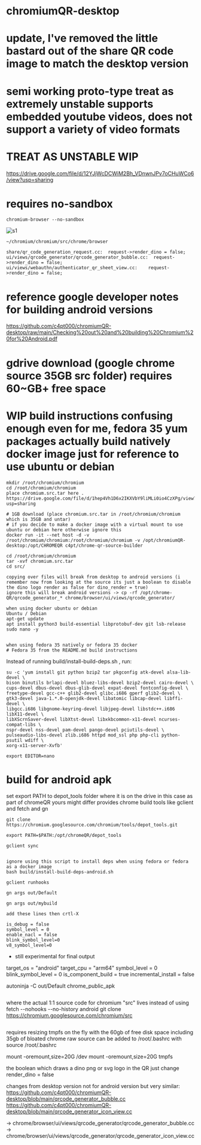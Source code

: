 # chromiumQR-desktop

# update, I've removed the little bastard out of the share QR code image to match the desktop version
# semi working proto-type treat as extremely unstable supports embedded youtube videos, does not support a variety of video formats 
# TREAT AS UNSTABLE WIP

https://drive.google.com/file/d/12YJjWcDCWiM2Bh_VDnwnJPv7oCHuWCo6/view?usp=sharing


# requires no-sandbox

```
chromium-browser --no-sandbox
```

![s1](https://raw.githubusercontent.com/c4pt000/chromiumQR-desktop/main/Screenshot_20211229-042443-122.png)

```
~/chromium/chromium/src/chrome/browser

share/qr_code_generation_request.cc:  request->render_dino = false;
ui/views/qrcode_generator/qrcode_generator_bubble.cc:  request->render_dino = false;
ui/views/webauthn/authenticator_qr_sheet_view.cc:    request->render_dino = false;
```

# reference google developer notes for building android versions
https://github.com/c4pt000/chromiumQR-desktop/raw/main/Checking%20out%20and%20building%20Chromium%20for%20Android.pdf

# gdrive download (google chrome source 35GB src folder) requires 60~GB+ free space


# WIP build instructions confusing enough even for me, fedora 35 yum packages actually build natively docker image just for reference to use ubuntu or debian

```
mkdir /root/chromium/chromium
cd /root/chromium/chromium
place chromium.src.tar here . https://drive.google.com/file/d/1hep4Vh1D6x2IKXVbY9liMLi0io4CzXPg/view?usp=sharing

# 1GB download (place chromium.src.tar in /root/chromium/chromium which is 35GB and untar)
# if you decide to make a docker image with a virtual mount to use ubuntu or debian here otherwise ignore this
docker run -it --net host -d -v /root/chromium/chromium:/root/chromium/chromium -v /opt/chromiumQR-desktop:/opt/CHROMEQR c4pt/chrome-qr-source-builder

cd /root/chromium/chromium
tar -xvf chromium.src.tar
cd src/

copying over files will break from desktop to android versions (i remember now from looking at the source its just a boolean to disable the dino logo render as false for dino_render = true)
ignore this will break android versions -> cp -rf /opt/chrome-QR/qrcode_generator_* chrome/browser/ui/views/qrcode_generator/

when using docker ubuntu or debian
Ubuntu / Debian 
apt-get update
apt install python3 build-essential libprotobuf-dev git lsb-release sudo nano -y


when using fedora 35 natively or fedora 35 docker
# Fedora 35 from the README.md build instructions

```

Instead of running build/install-build-deps.sh , run:

```
su -c 'yum install git python bzip2 tar pkgconfig atk-devel alsa-lib-devel \
bison binutils brlapi-devel bluez-libs-devel bzip2-devel cairo-devel \
cups-devel dbus-devel dbus-glib-devel expat-devel fontconfig-devel \
freetype-devel gcc-c++ glib2-devel glibc.i686 gperf glib2-devel \
gtk3-devel java-1.*.0-openjdk-devel libatomic libcap-devel libffi-devel \
libgcc.i686 libgnome-keyring-devel libjpeg-devel libstdc++.i686 libX11-devel \
libXScrnSaver-devel libXtst-devel libxkbcommon-x11-devel ncurses-compat-libs \
nspr-devel nss-devel pam-devel pango-devel pciutils-devel \
pulseaudio-libs-devel zlib.i686 httpd mod_ssl php php-cli python-psutil wdiff \
xorg-x11-server-Xvfb'

export EDITOR=nano

```
# build for android apk 

set export PATH to depot_tools folder where it is on the drive in this case as part of chromeQR yours might differ
provides chrome build tools like gclient and fetch and gn

```
git clone https://chromium.googlesource.com/chromium/tools/depot_tools.git

export PATH=$PATH:/opt/chromeQR/depot_tools

gclient sync


ignore using this script to install deps when using fedora or fedora as a docker image
bash build/install-build-deps-android.sh

gclient runhooks

gn args out/Default

gn args out/mybuild

add these lines then crtl-X

is_debug = false
symbol_level = 0
enable_nacl = false
blink_symbol_level=0
v8_symbol_level=0
```

* still experimental for final output

 target_os = "android"
target_cpu = "arm64"
symbol_level = 0
blink_symbol_level = 0
is_component_build = true
incremental_install = false



autoninja -C out/Default chrome_public_apk

```

```
where the actual 1:1 source code for chromium "src" lives instead of using fetch --nohooks --no-history android
git clone https://chromium.googlesource.com/chromium/src
```

```

requires resizing tmpfs on the fly with the 60gb of free disk space including 35gb of bloated chrome raw source
can be added to /root/.bashrc with source /root/.bashrc

mount -oremount,size=20G /dev
 mount -oremount,size=20G tmpfs

the boolean which draws a dino png or svg logo in the QR
just change render_dino = false 

changes from desktop version not for android version but very similar:
https://github.com/c4pt000/chromiumQR-desktop/blob/main/qrcode_generator_bubble.cc
https://github.com/c4pt000/chromiumQR-desktop/blob/main/qrcode_generator_icon_view.cc

-> chrome/browser/ui/views/qrcode_generator/qrcode_generator_bubble.cc
-> chrome/browser/ui/views/qrcode_generator/qrcode_generator_icon_view.cc



